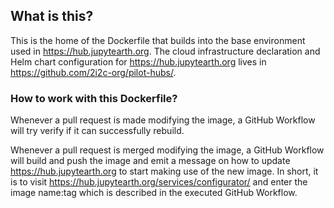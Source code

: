 ## What is this?

This is the home of the Dockerfile that builds into the base environment used in
https://hub.jupytearth.org. The cloud infrastructure declaration and Helm chart
configuration for https://hub.jupytearth.org lives in
https://github.com/2i2c-org/pilot-hubs/.

### How to work with this Dockerfile?

Whenever a pull request is made modifying the image, a GitHub Workflow will try
verify if it can successfully rebuild.

Whenever a pull request is merged modifying the image, a GitHub Workflow will
build and push the image and emit a message on how to update
https://hub.jupytearth.org to start making use of the new image. In short, it is
to visit https://hub.jupytearth.org/services/configurator/ and enter the image
name:tag which is described in the executed GitHub Workflow.
